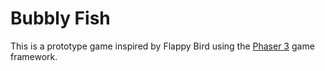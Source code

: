 # Bubbly Fish

This is a prototype game inspired by Flappy Bird using the [Phaser 3](http://phaser.io/) game framework.
